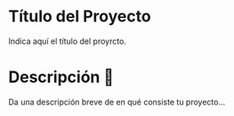 # Título del Proyecto

Indica aquí el título del proyrcto.

# Descripción 🚀

Da una descripción breve de en qué consiste tu proyecto...
